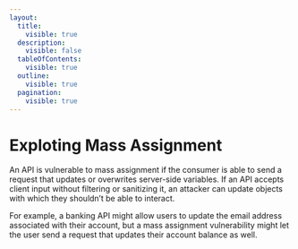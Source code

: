 ```yaml
---
layout:
  title:
    visible: true
  description:
    visible: false
  tableOfContents:
    visible: true
  outline:
    visible: true
  pagination:
    visible: true
---
```


# Exploting Mass Assignment

An API is vulnerable to mass assignment if the consumer is able to send a request that updates or overwrites server-side variables. If an API accepts client input without filtering or sanitizing it, an attacker can update objects with which they shouldn’t be able to interact.&#x20;

For example, a banking API might allow users to update the email address associated with their account, but a mass assignment vulnerability might let the user send a request that updates their account balance as well.

